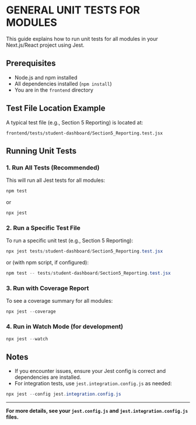 # GENERAL UNIT TESTS FOR MODULES

This guide explains how to run unit tests for all modules in your Next.js/React project using Jest.

## Prerequisites
- Node.js and npm installed
- All dependencies installed (`npm install`)
- You are in the `frontend` directory

## Test File Location Example
A typical test file (e.g., Section 5 Reporting) is located at:

```
frontend/tests/student-dashboard/Section5_Reporting.test.jsx
```

## Running Unit Tests

### 1. Run All Tests (Recommended)
This will run all Jest tests for all modules:

```powershell
npm test
```

or

```powershell
npx jest
```

### 2. Run a Specific Test File
To run a specific unit test (e.g., Section 5 Reporting):

```powershell
npx jest tests/student-dashboard/Section5_Reporting.test.jsx
```

or (with npm script, if configured):

```powershell
npm test -- tests/student-dashboard/Section5_Reporting.test.jsx
```

### 3. Run with Coverage Report
To see a coverage summary for all modules:

```powershell
npx jest --coverage
```

### 4. Run in Watch Mode (for development)

```powershell
npx jest --watch
```

## Notes
- If you encounter issues, ensure your Jest config is correct and dependencies are installed.
- For integration tests, use `jest.integration.config.js` as needed:

```powershell
npx jest --config jest.integration.config.js
```

---

**For more details, see your `jest.config.js` and `jest.integration.config.js` files.**
